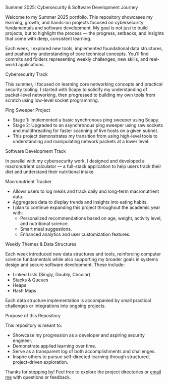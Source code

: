 Summer 2025: Cybersecurity & Software Development Journey

Welcome to my Summer 2025 portfolio. This repository showcases my learning, growth, and hands-on projects focused on cybersecurity fundamentals and software development. My goal is not just to build projects, but to highlight the process — the progress, setbacks, and insights that come with deep, consistent learning.

Each week, I explored new tools, implemented foundational data structures, and pushed my understanding of core technical concepts. You’ll find commits and folders representing weekly challenges, new skills, and real-world applications.

Cybersecurity Track

This summer, I focused on learning core networking concepts and practical security tooling. I started with Scapy to solidify my understanding of packet-level networking, then progressed to building my own tools from scratch using low-level socket programming.

Ping Sweeper Project

- Stage 1: Implemented a basic synchronous ping sweeper using Scapy.
- Stage 2: Upgraded to an asynchronous ping sweeper using raw sockets and multithreading for faster scanning of live hosts on a given subnet.
- This project demonstrates my transition from using high-level tools to understanding and manipulating network packets at a lower level.

Software Development Track

In parallel with my cybersecurity work, I designed and developed a macronutrient calculator — a full-stack application to help users track their diet and understand their nutritional intake.

Macronutrient Tracker

- Allows users to log meals and track daily and long-term macronutrient data.
- Aggregates data to display trends and insights into eating habits.
- I plan to continue expanding this project throughout the academic year with:
  - Personalized recommendations based on age, weight, activity level, and nutritional science.
  - Smart meal suggestions.
  - Enhanced analytics and user customization features.

Weekly Themes & Data Structures

Each week introduced new data structures and tools, reinforcing computer science fundamentals while also supporting my broader goals in systems design and secure software development. These include:

- Linked Lists (Singly, Doubly, Circular)
- Stacks & Queues
- Heaps
- Hash Maps

Each data structure implementation is accompanied by small practical challenges or integrations into ongoing projects.

Purpose of this Repository

This repository is meant to:

- Showcase my progression as a developer and aspiring security engineer.
- Demonstrate applied learning over time.
- Serve as a transparent log of both accomplishments and challenges.
- Inspire others to pursue self-directed learning through structured, project-driven exploration.
  
Thanks for stopping by! Feel free to explore the project directories or [email me](mailto:jsampson35@gatech.edu) with questions or feedback.
